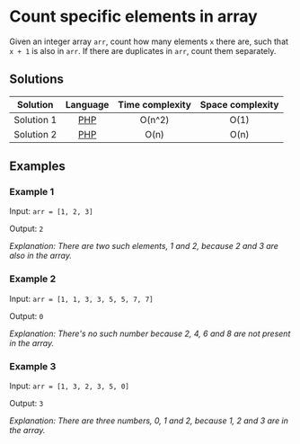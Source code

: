 # Count specific elements in array

Given an integer array `arr`, count how many elements `x` there are, such
that `x + 1` is also in `arr`. If there are duplicates in `arr`, count them
separately.

## Solutions

| Solution   | Language      | Time complexity | Space complexity |
|:----------:|:-------------:|:---------------:|:----------------:|
| Solution 1 | [PHP][PHP-1]  | O(n^2)          | O(1)             |
| Solution 2 | [PHP][PHP-2]  | O(n)            | O(n)             |

## Examples

### Example 1

Input: `arr = [1, 2, 3]`

Output: `2`

*Explanation: There are two such elements, 1 and 2, because 2 and 3 are also in
the array.*

### Example 2

Input: `arr = [1, 1, 3, 3, 5, 5, 7, 7]`

Output: `0`

*Explanation: There's no such number because 2, 4, 6 and 8 are not present in
the array.*

### Example 3

Input: `arr = [1, 3, 2, 3, 5, 0]`

Output: `3`

*Explanation: There are three numbers, 0, 1 and 2, because 1, 2 and 3 are in the
array.*

[PHP-1]: ../solutions/CountSpecificElementsInArray-1.php

[PHP-2]: ../solutions/CountSpecificElementsInArray-2.php